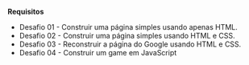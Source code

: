 **Requisitos**

- Desafio 01 - Construir uma página simples usando apenas HTML.
- Desafio 02 - Construir uma página simples usando HTML e CSS.
- Desafio 03 - Reconstruir a página do Google usando HTML e CSS.
- Desafio 04 - Construir um game em JavaScript
